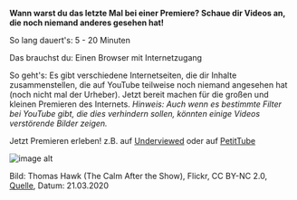 **Wann warst du das letzte Mal bei einer Premiere? Schaue dir Videos an, die noch niemand anderes gesehen hat!**

So lang dauert's: 5 - 20 Minuten

Das brauchst du: Einen Browser mit Internetzugang 

So geht's: Es gibt verschiedene Internetseiten, die dir Inhalte zusammenstellen, die auf YouTube teilweise noch niemand angesehen hat (noch nicht mal der Urheber). Jetzt bereit machen für die großen und kleinen Premieren des Internets. 
*Hinweis: Auch wenn es bestimmte Filter bei YouTube gibt, die dies verhindern sollen, könnten einige Videos verstörende Bilder zeigen.* 

Jetzt Premieren erleben! z.B. auf [Underviewed](http://underviewed.com) oder auf [PetitTube](https://www.petittube.com)

![image alt](https://live.staticflickr.com/53/155918164_58c2d349d6_k.jpg)

Bild: Thomas Hawk (The Calm After the Show), Flickr, CC BY-NC 2.0, [Quelle](https://www.flickr.com/photos/thomashawk/155918164), Datum: 21.03.2020


